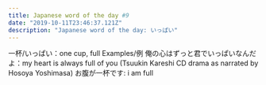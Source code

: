 ```yaml
---
title: Japanese word of the day #9
date: "2019-10-11T23:46:37.121Z"
description: "Japanese word of the day: いっぱい"
---
```


一杯/いっぱい：one cup, full
Examples/例
俺の心はずっと君でいっぱいなんだよ：my heart is always full of you (Tsuukin Kareshi CD drama as narrated by Hosoya Yoshimasa)
お腹が一杯です: i am full